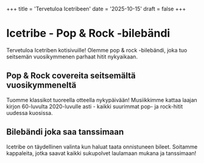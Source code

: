 +++
title = 'Tervetuloa Icetribeen'
date = '2025-10-15'
draft = false
+++

# Icetribe - Pop & Rock -bilebändi

Tervetuloa Icetriben kotisivuille! Olemme pop & rock -bilebändi, joka tuo seitsemän vuosikymmenen parhaat hitit nykyaikaan.

## Pop & Rock covereita seitsemältä vuosikymmeneltä

Tuomme klassikot tuoreella otteella nykypäivään! Musiikkimme kattaa laajan kirjon 60-luvulta 2020-luvulle asti - kaikki suurimmat pop- ja rock-hitit uudessa kuosissa.

## Bilebändi joka saa tanssimaan

Icetribe on täydellinen valinta kun haluat taata onnistuneen bileet. Soitamme kappaleita, jotka saavat kaikki sukupolvet laulamaan mukana ja tanssimaan!